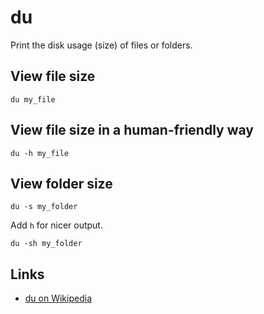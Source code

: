 # du

Print the disk usage (size) of files or folders.


## View file size

	du my_file


## View file size in a human-friendly way

	du -h my_file


## View folder size

	du -s my_folder

Add `h` for nicer output.

	du -sh my_folder


## Links

- [du on Wikipedia](http://en.wikipedia.org/wiki/Du_%28Unix%29)
